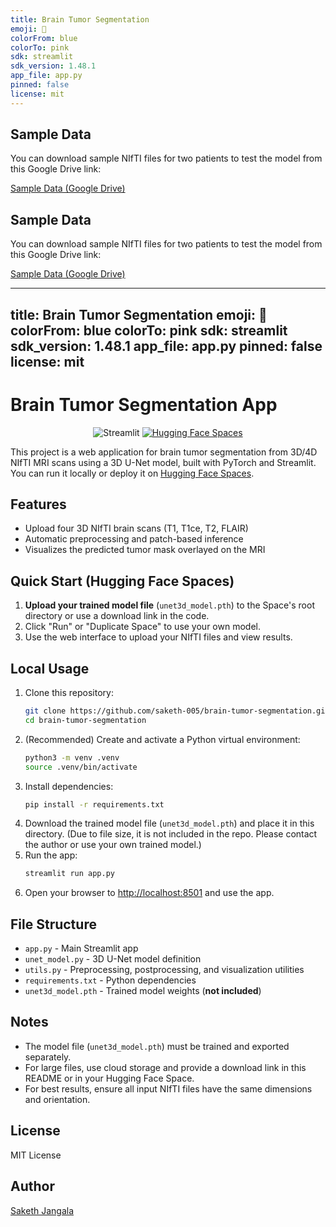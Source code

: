 ```yaml
---
title: Brain Tumor Segmentation
emoji: 🧠
colorFrom: blue
colorTo: pink
sdk: streamlit
sdk_version: 1.48.1
app_file: app.py
pinned: false
license: mit
---
```


## Sample Data

You can download sample NIfTI files for two patients to test the model from this Google Drive link:

[Sample Data (Google Drive)](https://drive.google.com/drive/folders/19LzKOcoIrWQhwY91e_kn644AcQi4tl8z?usp=sharing)

## Sample Data

You can download sample NIfTI files for two patients to test the model from this Google Drive link:

[Sample Data (Google Drive)](https://drive.google.com/drive/folders/19LzKOcoIrWQhwY91e_kn644AcQi4tl8z?usp=sharing)

---
title: Brain Tumor Segmentation
emoji: 🧠
colorFrom: blue
colorTo: pink
sdk: streamlit
sdk_version: 1.48.1
app_file: app.py
pinned: false
license: mit
---

# Brain Tumor Segmentation App

<p align="center">
  <img src="https://img.shields.io/badge/Streamlit-Online-brightgreen" alt="Streamlit">
  <a href="https://huggingface.co/spaces/saketh-005/brain-tumor-segmentation"><img src="https://img.shields.io/badge/HuggingFace-Spaces-yellow" alt="Hugging Face Spaces"></a>
</p>

This project is a web application for brain tumor segmentation from 3D/4D NIfTI MRI scans using a 3D U-Net model, built with PyTorch and Streamlit. You can run it locally or deploy it on [Hugging Face Spaces](https://huggingface.co/spaces).

## Features
- Upload four 3D NIfTI brain scans (T1, T1ce, T2, FLAIR)
- Automatic preprocessing and patch-based inference
- Visualizes the predicted tumor mask overlayed on the MRI

## Quick Start (Hugging Face Spaces)

1. **Upload your trained model file** (`unet3d_model.pth`) to the Space's root directory or use a download link in the code.
2. Click "Run" or "Duplicate Space" to use your own model.
3. Use the web interface to upload your NIfTI files and view results.

## Local Usage
1. Clone this repository:
   ```sh
   git clone https://github.com/saketh-005/brain-tumor-segmentation.git
   cd brain-tumor-segmentation
   ```
2. (Recommended) Create and activate a Python virtual environment:
   ```sh
   python3 -m venv .venv
   source .venv/bin/activate
   ```
3. Install dependencies:
   ```sh
   pip install -r requirements.txt
   ```
4. Download the trained model file (`unet3d_model.pth`) and place it in this directory. (Due to file size, it is not included in the repo. Please contact the author or use your own trained model.)
5. Run the app:
   ```sh
   streamlit run app.py
   ```
6. Open your browser to [http://localhost:8501](http://localhost:8501) and use the app.

## File Structure
- `app.py` - Main Streamlit app
- `unet_model.py` - 3D U-Net model definition
- `utils.py` - Preprocessing, postprocessing, and visualization utilities
- `requirements.txt` - Python dependencies
- `unet3d_model.pth` - Trained model weights (**not included**)

## Notes
- The model file (`unet3d_model.pth`) must be trained and exported separately.
- For large files, use cloud storage and provide a download link in this README or in your Hugging Face Space.
- For best results, ensure all input NIfTI files have the same dimensions and orientation.

## License
MIT License

## Author
[Saketh Jangala](https://github.com/saketh-005)
